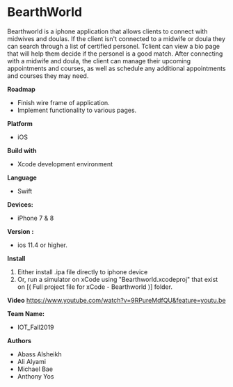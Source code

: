 # BearthWorld
Bearthworld is a iphone application that allows clients to connect with midwives and doulas. If the client isn't connected to a midwife or doula they can search through a list of certified personel. Tclient can view a bio page that will help them decide if the personel is a good match. After connecting with a midwife and doula, the client can manage their upcoming appointments and courses, as well as schedule any additional appointments and courses they may need.

**Roadmap**
* Finish wire frame of application.
* Implement functionality to various pages.

**Platform**
* iOS

**Build with**
* Xcode development environment

**Language**
* Swift 

**Devices:**
* iPhone 7 & 8

**Version :**
* ios 11.4 or higher.

**Install**
1. Either install .ipa file directly to iphone device
2. Or, run a simulator on xCode using "Bearthworld.xcodeproj" that exist on [( Full project file for xCode - Bearthworld )] folder.

**Video**
https://www.youtube.com/watch?v=9RPureMdfQU&feature=youtu.be

**Team Name:**
* IOT_Fall2019

**Authors**
* Abass Alsheikh
* Ali Alyami
* Michael Bae
* Anthony Yos
